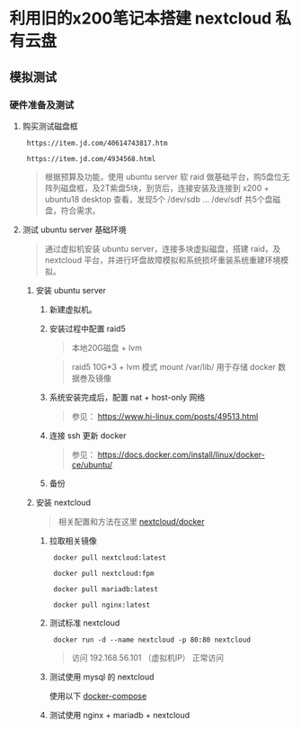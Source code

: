 # 利用旧的x200笔记本搭建 nextcloud 私有云盘

## 模拟测试

### 硬件准备及测试

1. 购买测试磁盘框
        
        https://item.jd.com/40614743817.htm
        
        https://item.jd.com/4934568.html

    > 根据预算及功能，使用 ubuntu server 软 raid 做基础平台，购5盘位无阵列磁盘框，及2T紫盘5块，到货后，连接安装及连接到 x200 + ubuntu18 desktop 查看，发现5个 /dev/sdb ... /dev/sdf 共5个盘磁盘，符合需求。 

1. 测试 ubuntu server 基础环境

    > 通过虚拟机安装 ubuntu server，连接多块虚拟磁盘，搭建 raid，及 nextcloud 平台，并进行坏盘故障模拟和系统损坏重装系统重建环境模拟。

    1. 安装 ubuntu server

        1. 新建虚拟机。

        1. 安装过程中配置 raid5

            > 本地20G磁盘 + lvm

            > raid5 10G*3 + lvm 模式 mount /var/lib/ 用于存储 docker 数据巻及镜像 
        
        2. 系统安装完成后，配置 nat + host-only 网络
            > 参见： https://www.hi-linux.com/posts/49513.html

        3. 连接 ssh 更新 docker
            > 参见： https://docs.docker.com/install/linux/docker-ce/ubuntu/

        4. 备份

    2. 安装 nextcloud

        > 相关配置和方法在这里
        [nextcloud/docker](https://github.com/nextcloud/docker) 

        1. 拉取相关镜像

                docker pull nextcloud:latest

                docker pull nextcloud:fpm

                docker pull mariadb:latest

                docker pull nginx:latest

        1. 测试标准 nextcloud

                docker run -d --name nextcloud -p 80:80 nextcloud
            > 访问 192.168.56.101 （虚拟机IP） 正常访问
            
        1. 测试使用 mysql 的 nextcloud

            使用以下 [docker-compose](docker-compose-1.yml)

        1. 测试使用 nginx + mariadb + nextcloud
            
